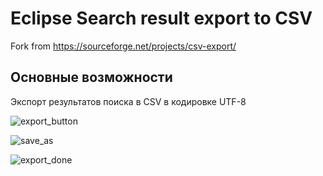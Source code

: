 # Eclipse Search result export to CSV

Fork from https://sourceforge.net/projects/csv-export/

## Основные возможности

Экспорт результатов поиска в CSV в кодировке UTF-8

![export_button](https://a.fsdn.com/con/app/proj/csv-export/screenshots/export_button.png)


![save_as](https://a.fsdn.com/con/app/proj/csv-export/screenshots/save_as.png)


![export_done](https://a.fsdn.com/con/app/proj/csv-export/screenshots/export_done.png)